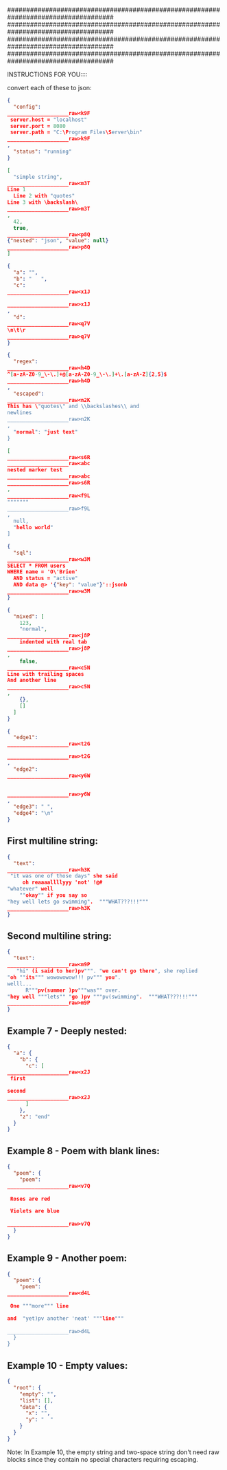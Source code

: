 ####################################################################################
####################################################################################
####################################################################################
####################################################################################

INSTRUCTIONS FOR YOU::::

convert each of these to json:

```json
{
  "config": 
____________________raw<k9F
 server.host = "localhost"
 server.port = 8080
 server.path = "C:\Program Files\Server\bin"
____________________raw>k9F
,
  "status": "running"
}
```

```json
[
  "simple string",
____________________raw<m3T
Line 1
  Line 2 with "quotes"
Line 3 with \backslash\
____________________raw>m3T
,
  42,
  true,
____________________raw<p8Q
{"nested": "json", "value": null}
____________________raw>p8Q
]
```

```json
{
  "a": "",
  "b": "   ",
  "c": 
____________________raw<x1J
   
____________________raw>x1J
,
  "d": 
____________________raw<q7V
\n\t\r
____________________raw>q7V
}
```

```json
{
  "regex": 
____________________raw<h4D
^[a-zA-Z0-9_\-\.]+@[a-zA-Z0-9_\-\.]+\.[a-zA-Z]{2,5}$
____________________raw>h4D
,
  "escaped": 
____________________raw<n2K
This has \"quotes\" and \\backslashes\\ and
newlines
____________________raw>n2K
,
  "normal": "just text"
}
```

```json
[
____________________raw<s6R
____________________raw<abc
nested marker test
____________________raw>abc
____________________raw>s6R
,
____________________raw<f9L
"""""""
____________________raw>f9L
,
  null,
  "hello world"
]
```

```json
{
  "sql": 
____________________raw<w3M
SELECT * FROM users 
WHERE name = 'O\'Brien' 
  AND status = "active"
  AND data @> '{"key": "value"}'::jsonb
____________________raw>w3M
}
```

```json
{
  "mixed": [
    123,
    "normal",
____________________raw<j8P
	indented with real tab
____________________raw>j8P
,
    false,
____________________raw<c5N
Line with trailing spaces    
And another line
____________________raw>c5N
,
    {},
    []
  ]
}
```

```json
{
  "edge1": 
____________________raw<t2G

____________________raw>t2G
,
  "edge2": 
____________________raw<y6W


____________________raw>y6W
,
  "edge3": " ",
  "edge4": "\n"
}
```

## First multiline string:

```json
{
  "text": 
____________________raw<h3K
 "it was one of those days" she said 
     oh reaaaallllyyy 'not' !@#
"whatever" well
    ""okay"" if you say so
"hey well lets go swimming".  """WHAT???!!!"""
____________________raw>h3K
}
```

## Second multiline string:

```json
{
  "text": 
____________________raw<m9P
   "hi" (i said to her)pv""". "we can't go there", she replied 
"oh ""its""" wowowowow!!! pv""" you". 
welll...
      R"""pv(summer )pv"""was"" over.
"hey well """lets"" "go )pv """pv(swimming".  """WHAT???!!!"""
____________________raw>m9P
}
```

## Example 7 - Deeply nested:

```json
{
  "a": {
    "b": {
      "c": [
____________________raw<x2J
 first

second  
____________________raw>x2J
      ]
    },
    "z": "end"
  }
}
```

## Example 8 - Poem with blank lines:

```json
{
  "poem": {
    "poem": 
____________________raw<v7Q
  
 Roses are red

 Violets are blue  
  
____________________raw>v7Q
  }
}
```

## Example 9 - Another poem:

```json
{
  "poem": {
    "poem": 
____________________raw<d4L
  
 One """more""" line

and  "yet)pv another 'neat' """line"""  
  
____________________raw>d4L
  }
}
```

## Example 10 - Empty values:

```json
{
  "root": {
    "empty": "",
    "list": [],
    "data": {
      "x": "",
      "y": "  "
    }
  }
}
```

Note: In Example 10, the empty string and two-space string don't need raw blocks since they contain no special characters requiring escaping.